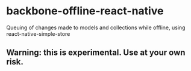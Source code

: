 # backbone-offline-react-native
Queuing of changes made to models and collections while offline, using react-native-simple-store

## Warning: this is experimental. Use at your own risk. 
